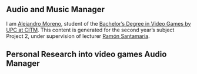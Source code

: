 ## Audio and Music Manager

I am [Alejandro Moreno](https://www.linkedin.com/in/alejandro-moreno-0b01ab1b2/), student of the [Bachelor’s Degree in Video Games by UPC at CITM](https://www.linkedin.com/school/centre-de-la-imatge-i-la-tecnologia-multim-dia-upc-/mycompany/). This content is generated for the second year’s subject Project 2, under supervision of lecturer [Ramón Santamaria](https://www.linkedin.com/in/raysan/).

## Personal Research into video games Audio Manager
